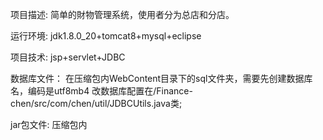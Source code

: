 项目描述:
简单的財物管理系统，使用者分为总店和分店。

运行环境:
jdk1.8.0_20+tomcat8+mysql+eclipse

项目技术:
jsp+servlet+JDBC

数据库文件：
在压缩包内WebContent目录下的sql文件夹，需要先创建数据库名，编码是utf8mb4
改数据库配置在/Finance-chen/src/com/chen/util/JDBCUtils.java类;

jar包文件:
压缩包内



